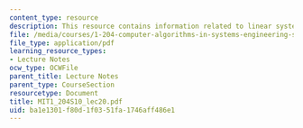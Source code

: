 ```yaml
---
content_type: resource
description: This resource contains information related to linear systems and LU decomposition.
file: /media/courses/1-204-computer-algorithms-in-systems-engineering-spring-2010/ba1e1301f80d1f0351fa1746aff486e1_MIT1_204S10_lec20.pdf
file_type: application/pdf
learning_resource_types:
- Lecture Notes
ocw_type: OCWFile
parent_title: Lecture Notes
parent_type: CourseSection
resourcetype: Document
title: MIT1_204S10_lec20.pdf
uid: ba1e1301-f80d-1f03-51fa-1746aff486e1
---
```

